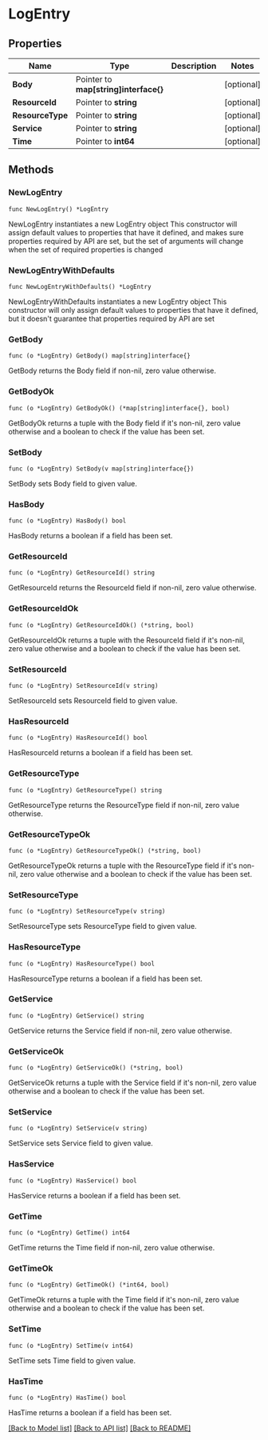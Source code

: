 # LogEntry

## Properties

Name | Type | Description | Notes
------------ | ------------- | ------------- | -------------
**Body** | Pointer to **map[string]interface{}** |  | [optional] 
**ResourceId** | Pointer to **string** |  | [optional] 
**ResourceType** | Pointer to **string** |  | [optional] 
**Service** | Pointer to **string** |  | [optional] 
**Time** | Pointer to **int64** |  | [optional] 

## Methods

### NewLogEntry

`func NewLogEntry() *LogEntry`

NewLogEntry instantiates a new LogEntry object
This constructor will assign default values to properties that have it defined,
and makes sure properties required by API are set, but the set of arguments
will change when the set of required properties is changed

### NewLogEntryWithDefaults

`func NewLogEntryWithDefaults() *LogEntry`

NewLogEntryWithDefaults instantiates a new LogEntry object
This constructor will only assign default values to properties that have it defined,
but it doesn't guarantee that properties required by API are set

### GetBody

`func (o *LogEntry) GetBody() map[string]interface{}`

GetBody returns the Body field if non-nil, zero value otherwise.

### GetBodyOk

`func (o *LogEntry) GetBodyOk() (*map[string]interface{}, bool)`

GetBodyOk returns a tuple with the Body field if it's non-nil, zero value otherwise
and a boolean to check if the value has been set.

### SetBody

`func (o *LogEntry) SetBody(v map[string]interface{})`

SetBody sets Body field to given value.

### HasBody

`func (o *LogEntry) HasBody() bool`

HasBody returns a boolean if a field has been set.

### GetResourceId

`func (o *LogEntry) GetResourceId() string`

GetResourceId returns the ResourceId field if non-nil, zero value otherwise.

### GetResourceIdOk

`func (o *LogEntry) GetResourceIdOk() (*string, bool)`

GetResourceIdOk returns a tuple with the ResourceId field if it's non-nil, zero value otherwise
and a boolean to check if the value has been set.

### SetResourceId

`func (o *LogEntry) SetResourceId(v string)`

SetResourceId sets ResourceId field to given value.

### HasResourceId

`func (o *LogEntry) HasResourceId() bool`

HasResourceId returns a boolean if a field has been set.

### GetResourceType

`func (o *LogEntry) GetResourceType() string`

GetResourceType returns the ResourceType field if non-nil, zero value otherwise.

### GetResourceTypeOk

`func (o *LogEntry) GetResourceTypeOk() (*string, bool)`

GetResourceTypeOk returns a tuple with the ResourceType field if it's non-nil, zero value otherwise
and a boolean to check if the value has been set.

### SetResourceType

`func (o *LogEntry) SetResourceType(v string)`

SetResourceType sets ResourceType field to given value.

### HasResourceType

`func (o *LogEntry) HasResourceType() bool`

HasResourceType returns a boolean if a field has been set.

### GetService

`func (o *LogEntry) GetService() string`

GetService returns the Service field if non-nil, zero value otherwise.

### GetServiceOk

`func (o *LogEntry) GetServiceOk() (*string, bool)`

GetServiceOk returns a tuple with the Service field if it's non-nil, zero value otherwise
and a boolean to check if the value has been set.

### SetService

`func (o *LogEntry) SetService(v string)`

SetService sets Service field to given value.

### HasService

`func (o *LogEntry) HasService() bool`

HasService returns a boolean if a field has been set.

### GetTime

`func (o *LogEntry) GetTime() int64`

GetTime returns the Time field if non-nil, zero value otherwise.

### GetTimeOk

`func (o *LogEntry) GetTimeOk() (*int64, bool)`

GetTimeOk returns a tuple with the Time field if it's non-nil, zero value otherwise
and a boolean to check if the value has been set.

### SetTime

`func (o *LogEntry) SetTime(v int64)`

SetTime sets Time field to given value.

### HasTime

`func (o *LogEntry) HasTime() bool`

HasTime returns a boolean if a field has been set.


[[Back to Model list]](../README.md#documentation-for-models) [[Back to API list]](../README.md#documentation-for-api-endpoints) [[Back to README]](../README.md)


